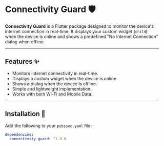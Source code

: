 # Connectivity Guard 🛡️

**Connectivity Guard** is a Flutter package designed to monitor the device's internet connection in real-time. It displays your custom widget (`child`) when the device is online and shows a predefined "No Internet Connection" dialog when offline.

---

## Features ✨
- Monitors internet connectivity in real-time.
- Displays a custom widget when the device is online.
- Shows a dialog when the device is offline.
- Simple and lightweight implementation.
- Works with both Wi-Fi and Mobile Data.

---

## Installation 🚀

Add the following to your `pubspec.yaml` file:

```yaml
dependencies:
  connectivity_guard: ^1.0.0
